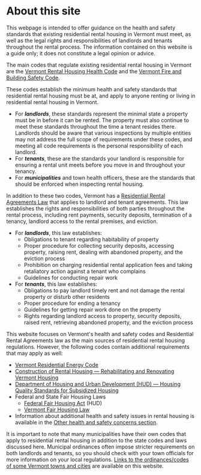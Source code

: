 ---
---
About this site
===============

This webpage is intended to offer guidance on the health and safety standards that existing residential rental housing in Vermont must meet, as well as the legal rights and responsibilities of landlords and tenants throughout the rental process. The information contained on this website is a guide only; it does not constitute a legal opinion or advice.

The main codes that regulate existing residential rental housing in Vermont are the [Vermont Rental Housing Health Code](http://healthvermont.gov/regs/Rental_Housing_Code.pdf) and the [Vermont Fire and Building Safety Code](http://firesafety.vermont.gov/sites/firesafety/files/pdf/06FireCodeADOPTEDJune2009CORRECTED2011.pdf).

These codes establish the minimum health and safety standards that residential rental housing must be at, and apply to anyone renting or living in residential rental housing in Vermont.

*   For **_landlords_**, these standards represent the minimal state a property must be in before it can be rented. The property must also continue to meet these standards throughout the time a tenant resides there. Landlords should be aware that various inspections by multiple entities may not address the full scope of requirements under these codes, and meeting all code requirements is the personal responsibility of each landlord.
*   For **_tenants_**, these are the standards your landlord is responsible for ensuring a rental unit meets before you move in and throughout your tenancy.
*   For **_municipalities_** and town health officers, these are the standards that should be enforced when inspecting rental housing.

In addition to these two codes, Vermont has a [Residential Rental Agreements Law](http://www.leg.state.vt.us/statutes/sections.cfm?Title=09&Chapter=137) that applies to landlord and tenant agreements. This law establishes the rights and responsibilities of both parties throughout the rental process, including rent payments, security deposits, termination of a tenancy, landlord access to the rental premises, and eviction.

*   For **_landlords_**, this law establishes:
    *   Obligations to tenant regarding habitability of property
    *   Proper procedure for collecting security deposits, accessing property, raising rent, dealing with abandoned property, and the eviction process
    *   Prohibition on charging residential rental application fees and taking retaliatory action against a tenant who complains
    *   Guidelines for conducting repair work
*   For **_tenants_**, this law establishes:
    *   Obligations to pay landlord timely rent and not damage the rental property or disturb other residents
    *   Proper procedure for ending a tenancy
    *   Guidelines for getting repair work done on the property
    *   Rights regarding landlord access to property, security deposits, raised rent, retrieving abandoned property, and the eviction process

This website focuses on Vermont's health and safety codes and Residential Rental Agreements law as the main sources of residential rental housing regulations. However, the following codes contain additional requirements that may apply as well:

*   [Vermont Residential Energy Code](http://publicservice.vermont.gov/energy-efficiency/ee_files/rbes/energy_code_handbook_09-04.pdf)
*   [Construction of Rental Housing — Rehabilitating and Renovating Vermont Housing](http://www.dps.state.vt.us/fire/fbrochure/renovating_buildings_print.htm)
*   [Department of Housing and Urban Development (HUD) — Housing Quality Standards for Subsidized Housing](http://www.hud.gov/offices/adm/hudclips/guidebooks/7420.10G/7420g10GUID.pdf)
*   Federal and State Fair Housing Laws
    *   [Federal Fair Housing Act](http://portal.hud.gov/hudportal/HUD?src=/program_offices/fair_housing_equal_opp/FHLaws/yourrights) (HUD)
    *   [Vermont Fair Housing Law](http://www.leg.state.vt.us/statutes/sections.cfm?Title=09&Chapter=139)
*   Information about additional health and safety issues in rental housing is available in the [Other health and safety concerns section](areas-of-interest/other-concerns).

It is important to note that many municipalities have their own codes that apply to residential rental housing in addition to the state codes and laws discussed here. Municipal ordinances often impose stricter requirements on both landlords and tenants, so you should check with your town officials for more information on your local regulations. [Links to the ordinances/codes of some Vermont towns and cities](resources/communities-with-local-codes.html) are available on this website.
